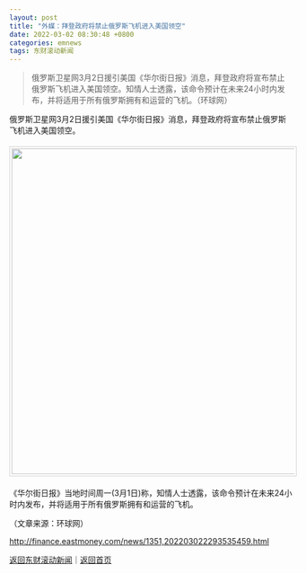 ```yaml
---
layout: post
title: "外媒：拜登政府将禁止俄罗斯飞机进入美国领空"
date: 2022-03-02 08:30:48 +0800
categories: emnews
tags: 东财滚动新闻
---
```

> 俄罗斯卫星网3月2日援引美国《华尔街日报》消息，拜登政府将宣布禁止俄罗斯飞机进入美国领空。知情人士透露，该命令预计在未来24小时内发布，并将适用于所有俄罗斯拥有和运营的飞机。（环球网）

<p>俄罗斯卫星网3月2日援引美国《华尔街日报》消息，拜登政府将宣布禁止俄罗斯飞机进入美国领空。</p><center><img src="https://dfscdn.dfcfw.com/download/D25467104201901061771_w591h109.jpg" width="580" emheight="108" style="border:#d1d1d1 1px solid;padding:3px;margin:5px 0;" /></center><p>《华尔街日报》当地时间周一(3月1日)称，知情人士透露，该命令预计在未来24小时内发布，并将适用于所有俄罗斯拥有和运营的飞机。</p><p class="em_media">（文章来源：环球网）</p>

<http://finance.eastmoney.com/news/1351,202203022293535459.html>

[返回东财滚动新闻](//finews.withounder.com/emnews/)｜[返回首页](//finews.withounder.com/)